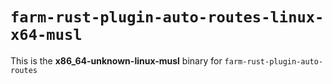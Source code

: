 # `farm-rust-plugin-auto-routes-linux-x64-musl`

This is the **x86_64-unknown-linux-musl** binary for `farm-rust-plugin-auto-routes`
